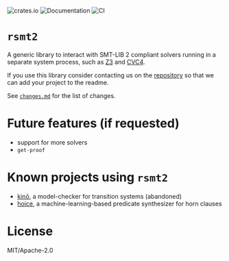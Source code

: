 ![crates.io](https://img.shields.io/crates/v/hashconsing.svg)
![Documentation](https://docs.rs/hashconsing/badge.svg)
![CI](https://github.com/AdrienChampion/hashconsing/workflows/CI/badge.svg)

# `rsmt2`

A generic library to interact with SMT-LIB 2 compliant solvers running in a separate system process,
such as [Z3][z3] and [CVC4][cvc4].


If you use this library consider contacting us on the [repository](https://github.com/kino-mc/rsmt2)
so that we can add your project to the readme.

See [`changes.md`](https://github.com/kino-mc/rsmt2/blob/master/README.md) for the list of changes.


# Future features (if requested)

- support for more solvers
- `get-proof`


# Known projects using `rsmt2`

- [kinō][kino], a model-checker for transition systems (abandoned)
- [hoice][hoice], a machine-learning-based predicate synthesizer for horn clauses

# License

MIT/Apache-2.0

[kino]: https://github.com/kino-mc/kino (kino on github)
[hoice]: https://github.com/hopv/hoice (hoice on github)
[z3]: https://github.com/Z3Prover/z3 (z3 on github)
[cvc4]: https://github.com/CVC4/CVC4 (cvc4 on github)